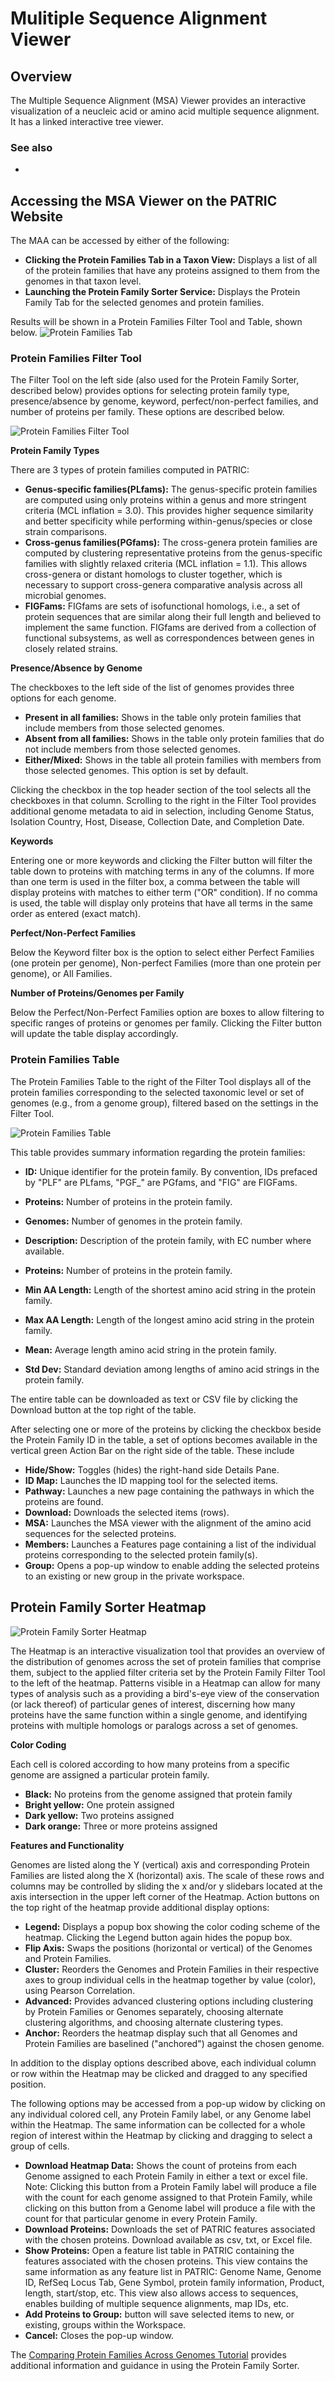 # Mulitiple Sequence Alignment Viewer

## Overview
The Multiple Sequence Alignment (MSA) Viewer provides an interactive visualization of a neucleic acid or amino acid multiple sequence alignment.  It has a linked interactive tree viewer. 

### See also
  * 

## Accessing the MSA Viewer on the PATRIC Website
The MAA can be accessed by either of the following:

* **Clicking the Protein Families Tab in a Taxon View:** Displays a list of all of the protein families that have any proteins assigned to them from the genomes in that taxon level.
* **Launching the Protein Family Sorter Service:** Displays the Protein Family Tab for the selected genomes and protein families.

Results will be shown in a Protein Families Filter Tool and Table, shown below.
![Protein Families Tab](../images/protein_families_tab.png)

### Protein Families Filter Tool
The Filter Tool on the left side (also used for the Protein Family Sorter, described below) provides options for selecting protein family type, presence/absence by genome, keyword, perfect/non-perfect families, and number of proteins per family.  These options are described below.

![Protein Families Filter Tool](../images/protein_families_filter_tool.png)

**Protein Family Types**

There are 3 types of protein families computed in PATRIC:

* **Genus-specific families(PLfams):** The genus-specific protein families are computed using only proteins within a genus and more stringent criteria (MCL inflation = 3.0). This provides higher sequence similarity and better specificity while performing within-genus/species or close strain comparisons.
* **Cross-genus families(PGfams):**  The cross-genera protein families are computed by clustering representative proteins from the genus-specific families with slightly relaxed criteria (MCL inflation = 1.1). This allows cross-genera or distant homologs to cluster together, which is necessary to support cross-genera comparative analysis across all microbial genomes.
* **FIGFams:** FIGfams are sets of isofunctional homologs, i.e., a set of protein sequences that are similar along their full length and believed to implement the same function. FIGfams are derived from a collection of functional subsystems, as well as correspondences between genes in closely related strains.

**Presence/Absence by Genome**

The checkboxes to the left side of the list of genomes provides three options for each genome.  

* **Present in all families:** Shows in the table only protein families that include members from those selected genomes.
* **Absent from all families:** Shows in the table only protein families that do not include members from those selected genomes.
* **Either/Mixed:** Shows in the table all protein families with members from those selected genomes. This option is set by default.

Clicking the checkbox in the top header section of the tool selects all the checkboxes in that column. Scrolling to the right in the Filter Tool provides additional genome metadata to aid in selection, including Genome Status, Isolation Country, Host, Disease, Collection Date, and Completion Date. 

**Keywords**

Entering one or more keywords and clicking the Filter button will filter the table down to proteins with matching terms in any of the columns.  If more than one term is used in the filter box, a comma between the table will display proteins with matches to either term  ("OR" condition).  If no comma is used, the table will display only proteins that have all terms in the same order as entered (exact match). 

**Perfect/Non-Perfect Families**

Below the Keyword filter box is the option to select either Perfect Families (one protein per genome), Non-perfect Families (more than one protein per genome), or All Families.

**Number of Proteins/Genomes per Family**

Below the Perfect/Non-Perfect Families option are boxes to allow filtering to specific ranges of proteins or genomes per family.  Clicking the Filter button will update the table display accordingly.

### Protein Families Table
The Protein Families Table to the right of the Filter Tool displays all of the protein families corresponding to the selected taxonomic level or set of genomes (e.g., from a genome group), filtered based on the settings in the Filter Tool. 

![Protein Families Table](../images/protein_families_table.png)

This table provides summary information regarding the protein families: 

* **ID:** Unique identifier for the protein family. By convention, IDs prefaced by "PLF" are PLfams, "PGF_" are PGfams, and "FIG" are FIGFams.

* **Proteins:** Number of proteins in the protein family.
* **Genomes:** Number of genomes in the protein family.
* **Description:** Description of the protein family, with EC number where available.
* **Proteins:** Number of proteins in the protein family.
* **Min AA Length:** Length of the shortest amino acid string in the protein family.
* **Max AA Length:** Length of the longest amino acid string in the protein family.
* **Mean:** Average length amino acid string in the protein family.
* **Std Dev:** Standard deviation among lengths of amino acid strings in the protein family.

The entire table can be downloaded as text or CSV file by clicking the Download button at the top right of the table.

After selecting one or more of the proteins by clicking the checkbox beside the Protein Family ID in the table, a set of options becomes available in the vertical green Action Bar on the right side of the table.  These include

* **Hide/Show:** Toggles (hides) the right-hand side Details Pane.
* **ID Map:** Launches the ID mapping tool for the selected items. 
* **Pathway:** Launches a new page containing the pathways in which the proteins are found.
* **Download:**  Downloads the selected items (rows).
* **MSA:** Launches the MSA viewer with the alignment of the amino acid sequences for the selected proteins.
* **Members:**  Launches a Features page containing a list of the individual proteins corresponding to the selected protein family(s).
* **Group:** Opens a pop-up window to enable adding the selected proteins to an existing or new group in the private workspace.


## Protein Family Sorter Heatmap
![Protein Family Sorter Heatmap](../images/protein_family_sorter_heatmap.png)

The Heatmap is an interactive visualization tool that provides an overview of the distribution of genomes across the set of protein families that comprise them, subject to the applied filter criteria set by the Protein Family Filter Tool to the left of the heatmap. Patterns visible in a Heatmap can allow for many types of analysis such as a providing a bird's-eye view of the conservation (or lack thereof) of particular genes of interest, discerning how many proteins have the same function within a single genome, and identifying proteins with multiple homologs or paralogs across a set of genomes.

**Color Coding**  

Each cell is colored according to how many proteins from a
specific genome are assigned a particular protein family. 
* **Black:** No proteins from the genome assigned that protein family 
* **Bright yellow:** One protein assigned
* **Dark yellow:** Two proteins assigned
* **Dark orange:** Three or more proteins assigned

**Features and Functionality**

Genomes are listed along the Y (vertical) axis and corresponding Protein Families are listed along the X (horizontal) axis. The scale of these rows and columns may be controlled by sliding the x and/or y slidebars located at the axis intersection in the upper left corner of the Heatmap. Action buttons on the top right of the heatmap provide additional display options:

* **Legend:** Displays a popup box showing the color coding scheme of the heatmap.  Clicking the Legend button again hides the popup box.
* **Flip Axis:** Swaps the positions (horizontal or vertical) of the Genomes and Protein Families.
* **Cluster:** Reorders the Genomes and Protein Families in their respective axes to group individual cells in the heatmap together by value (color), using Pearson Correlation.
* **Advanced:** Provides advanced clustering options including clustering by Protein Families or Genomes separately, choosing alternate clustering algorithms, and choosing alternate clustering types. 
* **Anchor:** Reorders the heatmap display such that all Genomes and Protein Families are baselined ("anchored") against the chosen genome.

In addition to the display options described above, each individual column or row within the Heatmap may be clicked and dragged to any specified position.

The following options may be accessed from a pop-up widow by clicking on any individual colored cell, any Protein Family label, or any Genome label within the Heatmap. The same information can be collected for a whole region of interest within the Heatmap by clicking and dragging to select a group of cells.

* **Download Heatmap Data:** Shows the count of proteins from each Genome assigned to each Protein Family in either a text or excel file. Note: Clicking this button from a Protein Family label will produce a file with the count for each genome assigned to that Protein Family, while clicking on this button from a Genome label will produce a file with the count for that particular genome in every Protein Family.
* **Download Proteins:** Downloads the set of PATRIC features associated with the chosen proteins.  Download available as csv, txt, or Excel file.
* **Show Proteins:** Open a feature list table in PATRIC containing the features associated with the chosen proteins. This view contains the same information as any feature list in PATRIC: Genome Name, Genome ID, RefSeq Locus Tab, Gene Symbol, protein family information, Product, length, start/stop, etc. This view also allows access to sequences, enables building of multiple sequence alignments, map IDs, etc.
* **Add Proteins to Group:** button will save selected items to new, or existing, groups within the Workspace. 
* **Cancel:** Closes the pop-up window.

The [Comparing Protein Families Across Genomes Tutorial](https://docs.patricbrc.org//tutorial/protein_family_sorter/protein_family_sorter.html) provides additional information and guidance in using the Protein Family Sorter.
